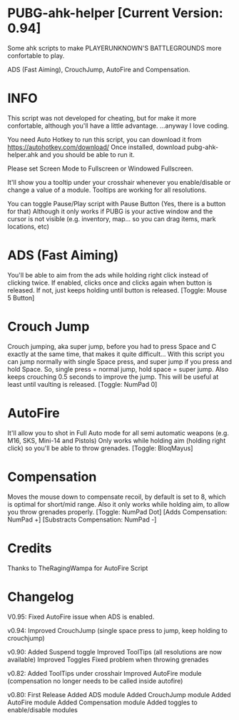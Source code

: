 # PUBG-ahk-helper [Current Version: 0.94]
Some ahk scripts to make PLAYERUNKNOWN'S BATTLEGROUNDS more confortable to play.

ADS (Fast Aiming), CrouchJump, AutoFire and Compensation.

# INFO
This script was not developed for cheating, but for make it more confortable, although you'll have a little advantage.
...anyway I love coding.

You need Auto Hotkey to run this script, you can download it from https://autohotkey.com/download/
Once installed, download pubg-ahk-helper.ahk and you should be able to run it.

Please set Screen Mode to Fullscreen or Windowed Fullscreen.

It'll show you a tooltip under your crosshair whenever you enable/disable or change a value of a module.
Tooltips are working for all resolutions.

You can toggle Pause/Play script with Pause Button (Yes, there is a button for that)
Although it only works if PUBG is your active window and the cursor is not visible (e.g. inventory, map... so you can drag items, mark locations, etc)


# ADS (Fast Aiming)
You'll be able to aim from the ads while holding right click instead of clicking twice.
If enabled, clicks once and clicks again when button is released.
If not, just keeps holding until button is released.
[Toggle: Mouse 5 Button]

# Crouch Jump
Crouch jumping, aka super jump, before you had to press Space and C exactly at the same time, that makes it quite difficult...
With this script you can jump normally with single Space press, and super jump if you press and hold Space.
So, single press = normal jump, hold space = super jump.
Also keeps crouching 0.5 seconds to improve the jump.
This will be useful at least until vaulting is released.
[Toggle: NumPad 0]

# AutoFire
It'll allow you to shot in Full Auto mode for all semi automatic weapons (e.g. M16, SKS, Mini-14 and Pistols)
Only works while holding aim (holding right click) so you'll be able to throw grenades.
[Toggle: BloqMayus]

# Compensation
Moves the mouse down to compensate recoil, by default is set to 8, which is optimal for short/mid range.
Also it only works while holding aim, to allow you throw grenades properly.
[Toggle: NumPad Dot]
[Adds Compensation: NumPad +]
[Substracts Compensation: NumPad -]

# Credits
Thanks to TheRagingWampa for AutoFire Script

# Changelog
V0.95:
Fixed AutoFire issue when ADS is enabled.

v0.94:
Improved CrouchJump (single space press to jump, keep holding to crouchjump)

v0.90:
Added Suspend toggle
Improved ToolTips (all resolutions are now available)
Improved Toggles
Fixed problem when throwing grenades

v0.82:
Added ToolTips under crosshair
Improved AutoFire module (compensation no longer needs to be called inside autofire)

v0.80:
First Release
Added ADS module
Added CrouchJump module
Added AutoFire module
Added Compensation module
Added toggles to enable/disable modules

